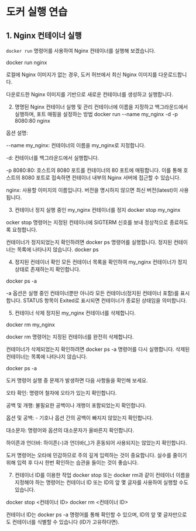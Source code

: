 # 도커 실행 연습

## 1. Nginx 컨테이너 실행

`docker run` 명령어를 사용하여 Nginx 컨테이너를 실행해 보겠습니다.

docker run nginx

로컬에 Nginx 이미지가 없는 경우, 도커 허브에서 최신 Nginx 이미지를 다운로드합니다.

다운로드한 Nginx 이미지를 기반으로 새로운 컨테이너를 생성하고 실행합니다.

2. 명명된 Nginx 컨테이너 실행 및 관리
컨테이너에 이름을 지정하고 백그라운드에서 실행하며, 포트 매핑을 설정하는 방법
docker run --name my_nginx -d -p 8080:80 nginx

옵션 설명:

--name my_nginx: 컨테이너의 이름을 my_nginx로 지정합니다.

-d: 컨테이너를 백그라운드에서 실행합니다.

-p 8080:80: 호스트의 8080 포트를 컨테이너의 80 포트에 매핑합니다. 이를 통해 호스트의 8080 포트로 접속하면 컨테이너 내부의 Nginx 서버에 접근할 수 있습니다.

nginx: 사용할 이미지의 이름입니다. 버전을 명시하지 않으면 최신 버전(latest)이 사용됩니다.

3. 컨테이너 정지
실행 중인 my_nginx 컨테이너를 정지
docker stop my_nginx

ocker stop 명령어는 지정된 컨테이너에 SIGTERM 신호를 보내 정상적으로 종료하도록 요청합니다.

컨테이너가 정지되었는지 확인하려면 docker ps 명령어를 실행합니다. 정지된 컨테이너는 목록에 나타나지 않습니다.
docker ps

4. 정지된 컨테이너 확인
모든 컨테이너 목록을 확인하여 my_nginx 컨테이너가 정지 상태로 존재하는지 확인합니다.

docker ps -a

-a 옵션은 실행 중인 컨테이너뿐만 아니라 모든 컨테이너(정지된 컨테이너 포함)를 표시합니다. STATUS 항목이 Exited로 표시되면 컨테이너가 종료된 상태임을 의미합니다.

5. 컨테이너 삭제
정지된 my_nginx 컨테이너를 삭제합니다.

docker rm my_nginx

docker rm 명령어는 지정된 컨테이너를 완전히 삭제합니다.

컨테이너가 삭제되었는지 확인하려면 docker ps -a 명령어를 다시 실행합니다. 삭제된 컨테이너는 목록에 나타나지 않습니다.

docker ps -a

도커 명령어 실행 중 문제가 발생하면 다음 사항들을 확인해 보세요.

오타 확인: 명령어 철자에 오타가 있는지 확인합니다.

공백 및 개행: 불필요한 공백이나 개행이 포함되었는지 확인합니다.

옵션 및 공백: - 기호나 옵션 간의 공백이 빠지지 않았는지 확인합니다.

대소문자: 명령어와 옵션의 대소문자가 올바른지 확인합니다.

하이픈과 언더바: 하이픈(-)과 언더바(_)가 혼동되어 사용되지는 않았는지 확인합니다.

도커 명령어는 오타에 민감하므로 주의 깊게 입력하는 것이 중요합니다. 실수를 줄이기 위해 입력 후 다시 한번 확인하는 습관을 들이는 것이 좋습니다.

7. 컨테이너 ID를 이용한 작업
docker stop 또는 docker rm과 같이 컨테이너 이름을 지정해야 하는 명령어는 컨테이너 ID 또는 ID의 앞 몇 글자를 사용하여 실행할 수도 있습니다.

docker stop <컨테이너 ID>
docker rm <컨테이너 ID>

컨테이너 ID는 docker ps -a 명령어를 통해 확인할 수 있으며, ID의 앞 몇 글자만으로도 컨테이너를 식별할 수 있습니다 (ID가 고유하다면).
